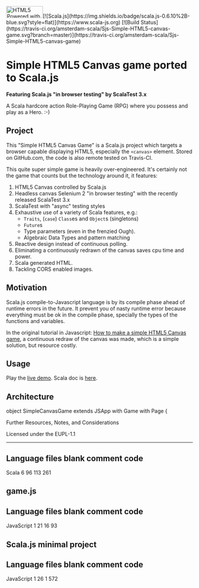 <a href="http://www.w3.org/html/logo/">
<img src="https://www.w3.org/html/logo/badge/html5-badge-h-css3-graphics-semantics.png" width="99" height="32" alt="HTML5 Powered with CSS3 / Styling, Graphics, 3D &amp; Effects, and Semantics" title="HTML5 Powered with CSS3 / Styling, Graphics, 3D &amp; Effects, and Semantics"></a>[![Scala.js](https://img.shields.io/badge/scala.js-0.6.10%2B-blue.svg?style=flat)](https://www.scala-js.org)
[![Build Status](https://travis-ci.org/amsterdam-scala/Sjs-Simple-HTML5-canvas-game.svg?branch=master)](https://travis-ci.org/amsterdam-scala/Sjs-Simple-HTML5-canvas-game)

# Simple HTML5 Canvas game ported to Scala.js
**Featuring Scala.js "in browser testing" by ScalaTest 3.x**

A Scala hardcore action Role-Playing Game (RPG) where you possess and play as a Hero. :-)

## Project
This "Simple HTML5 Canvas Game" is a Scala.js project which targets a browser capable displaying HTML5, especially the `<canvas>` element.
Stored on GitHub.com, the code is also remote tested on Travis-CI.

This quite super simple game is heavily over-engineered. It's certainly not the game that counts but the technology around it, it features:
1. HTML5 Canvas controlled by Scala.js
1. Headless canvas Selenium 2 "in browser testing" with the recently released ScalaTest 3.x
1. ScalaTest with "async" testing styles
1. Exhaustive use of a variety of Scala features, e.g.:
    * `Traits`, (`case`) `Class`es and `Object`s (singletons)
    * `Future`s
    * Type parameters (even in the frenzied Ough).
    * Algebraic Data Types and pattern matching
1. Reactive design instead of continuous polling.
1. Eliminating a continuously redrawn of the canvas saves cpu time and power.
1. Scala generated HTML.
1. Tackling CORS enabled images.
## Motivation
Scala.js compile-to-Javascript language is by its compile phase ahead of runtime errors in the future. It prevent you of nasty
runtime error because everything must be ok in the compile phase, specially the types of the functions and variables.

In the original tutorial in Javascript: [How to make a simple HTML5 Canvas game](http://www.lostdecadegames.com/how-to-make-a-simple-html5-canvas-game/),
a continuous redraw of the canvas was made, which is a simple solution, but resource costly.
## Usage
Play the [live demo](http://goo.gl/oqSFCa). Scala doc is [here](https://amsterdam-scala.github.io/Sjs-Simple-HTML5-canvas-game/docs/api/index.html#nl.amsscala.package). 

## Architecture

object SimpleCanvasGame extends JSApp with Game with Page {

Further Resources, Notes, and Considerations

Licensed under the EUPL-1.1

-------------------------------------------------------------------------------
Language                     files          blank        comment           code
-------------------------------------------------------------------------------
Scala                            6             96            113            261


game.js
-------------------------------------------------------------------------------
Language                     files          blank        comment           code
-------------------------------------------------------------------------------
JavaScript                       1             21             16             93

Scala.js minimal project
-------------------------------------------------------------------------------
Language                     files          blank        comment           code
-------------------------------------------------------------------------------
JavaScript                       1             26              1            572

